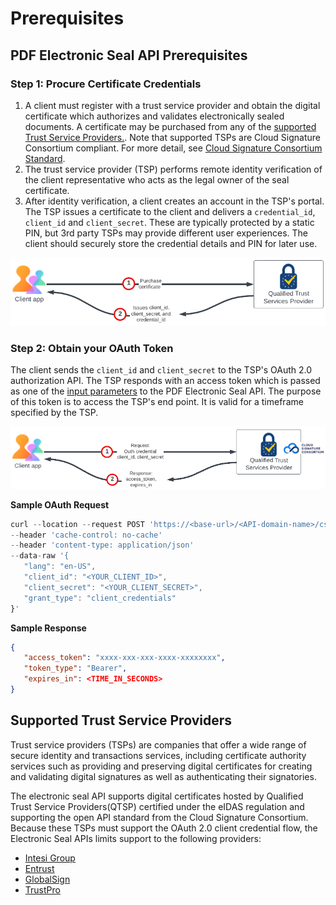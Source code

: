 # Prerequisites

## PDF Electronic Seal API Prerequisites

### Step 1: Procure Certificate Credentials

1. A client must register with a trust service provider and obtain the digital certificate which authorizes and validates electronically sealed documents. A certificate may be purchased from any of the [supported Trust Service Providers.](/overview/pdf-electronic-seal-api/prerequisites/#supported-trusted-service-providers). Note that supported TSPs are Cloud Signature Consortium compliant. For more detail, see [Cloud Signature Consortium Standard](https://cloudsignatureconsortium.org/wp-content/uploads/2020/01/CSC_API_V1_1.0.4.0.pdf).
2. The trust service provider (TSP) performs remote identity verification of the client representative who acts as the legal owner of the seal certificate.
3. After identity verification, a client creates an account in the TSP's portal. The TSP issues a certificate to the client and delivers a `credential_id`, `client_id` and `client_secret`. These are typically protected by a static PIN, but 3rd party TSPs may provide different user experiences. The client should securely store the credential details and PIN for later use.

![TSP Token Generation](../images/cert.png)

### Step 2: Obtain your OAuth Token

The client sends the `client_id` and `client_secret` to the TSP's OAuth 2.0 authorization API. The TSP responds with an access token which is passed as one of the [input parameters](/overview/pdf-electronic-seal-api/quickstarts/#2-configure-sealing-parameters) to the PDF Electronic Seal API. The purpose of this token is to access the TSP's end point. It is valid for a timeframe specified by the TSP.  

![TSP Token Generation](../images/TSPToken.png)

**Sample OAuth Request**

```javascript
curl --location --request POST 'https://<base-url>/<API-domain-name>/csc/v0/oauth2/token'
--header 'cache-control: no-cache'
--header 'content-type: application/json'
--data-raw '{
   "lang": "en-US",
   "client_id": "<YOUR_CLIENT_ID>",
   "client_secret": "<YOUR_CLIENT_SECRET>",
   "grant_type": "client_credentials"
}'
```

**Sample Response**

```json
{
   "access_token": "xxxx-xxx-xxx-xxxx-xxxxxxxx",
   "token_type": "Bearer",
   "expires_in": <TIME_IN_SECONDS>
}
```

## Supported Trust Service Providers

Trust service providers (TSPs) are companies that offer a wide range of secure identity and transactions services, including certificate authority services such as providing and preserving digital certificates for creating and validating digital signatures as well as authenticating their signatories.

The electronic seal API supports digital certificates hosted by Qualified Trust Service Providers(QTSP) certified under the eIDAS regulation and supporting the open API standard from the Cloud Signature Consortium. Because these TSPs must support the OAuth 2.0 client credential flow, the Electronic Seal APIs limits support  to the following providers: <!-- REFERENCES https://helpx.adobe.com/acrobat/kb/approved-trust-list1.html -->

* [Intesi Group](https://www.intesigroup.com/en/)
* [Entrust](https://www.entrust.com/pdf-signing-certificates/)
* [GlobalSign](https://www.globalsign.com/en/digital-signatures)
* [TrustPro](https://www.trustpro.eu/)